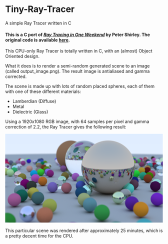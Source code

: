 # Tiny-Ray-Tracer
A simple Ray Tracer written in C
#### This is a C port of [*Ray Tracing in One Weekend*](http://www.realtimerendering.com/raytracing/Ray%20Tracing%20in%20a%20Weekend.pdf) by Peter Shirley. The original code is available [here](https://github.com/RayTracing/raytracing.github.io).

This CPU-only Ray Tracer is totally written in C, with an (almost) Object Oriented design.

What it does is to render a semi-random generated scene to an image (called output_image.png). The result image is antialiased and gamma corrected.

The scene is made up with lots of random placed spheres, each of them with one of these different materials:
- Lamberdian (Diffuse)
- Metal 
- Dielectric (Glass)

Using a 1920x1080 RGB image, with 64 samples per pixel and gamma correction of 2.2, the Ray Tracer gives the following result:

![Output Image 1920x1080 RGB, 64 samples](https://github.com/Naitsirc98/Tiny-Ray-Tracer/blob/master/Tiny%20Ray%20Tracer/Tiny%20Ray%20Tracer/output_image.png?raw=true "Ray Tracing Scene")

This particular scene was rendered after approximately 25 minutes, which is a pretty decent time for the CPU.

